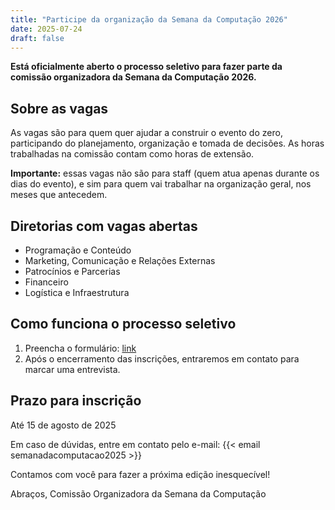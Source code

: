 ```yaml
---
title: "Participe da organização da Semana da Computação 2026"
date: 2025-07-24
draft: false
---
```


**Está oficialmente aberto o processo seletivo para fazer parte da comissão organizadora da Semana da Computação 2026.**

## Sobre as vagas

As vagas são para quem quer ajudar a construir o evento do zero,
participando do planejamento, organização e tomada de decisões. As horas
 trabalhadas na comissão contam como horas de extensão.

**Importante:** essas vagas não são para staff (quem atua apenas durante os dias do evento), e sim para quem vai trabalhar na organização geral, nos meses que antecedem.

## Diretorias com vagas abertas

- Programação e Conteúdo
- Marketing, Comunicação e Relações Externas
- Patrocínios e Parcerias
- Financeiro
- Logística e Infraestrutura

## Como funciona o processo seletivo

1. Preencha o formulário: [link](https://forms.gle/P9KeXFPti9kCBoPD8)
2. Após o encerramento das inscrições, entraremos em contato para marcar uma entrevista.

## Prazo para inscrição

Até 15 de agosto de 2025

Em caso de dúvidas, entre em contato pelo e-mail: {{< email semanadacomputacao2025 >}}

Contamos com você para fazer a próxima edição inesquecível!

Abraços,
Comissão Organizadora da Semana da Computação

